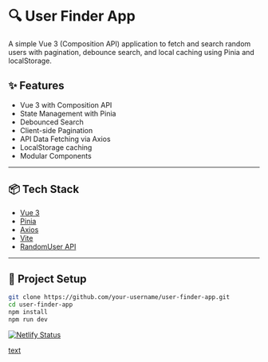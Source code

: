 # 🔍 User Finder App

A simple Vue 3 (Composition API) application to fetch and search random users with pagination, debounce search, and local caching using Pinia and localStorage.

## ✨ Features

- Vue 3 with Composition API
- State Management with Pinia
- Debounced Search
- Client-side Pagination
- API Data Fetching via Axios
- LocalStorage caching
- Modular Components

---

## 📦 Tech Stack

- [Vue 3](https://vuejs.org/)
- [Pinia](https://pinia.vuejs.org/)
- [Axios](https://axios-http.com/)
- [Vite](https://vitejs.dev/)
- [RandomUser API](https://randomuser.me/)

---

## 🚀 Project Setup

```bash
git clone https://github.com/your-username/user-finder-app.git
cd user-finder-app
npm install
npm run dev
```

[![Netlify Status](https://api.netlify.com/api/v1/badges/9963a123-2210-4d4e-b37d-4f454d7fb526/deploy-status)](https://app.netlify.com/projects/user-finder-app-chatgpt/deploys)

[text](https://user-finder-app-chatgpt.netlify.app/)
